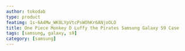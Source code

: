 ```yaml
---
author: tokodab
type: product
featimg: 1s-6A4Mw_WK8LYpVtcPsWOhKr6ANjoOLO
title: One Piece Monkey D Luffy the Pirates Samsung Galaxy S9 Case
tags: [samsung, galaxy, s9]
category: [samsung]
---
```

